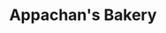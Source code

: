 ---
title: "Appachan's Bakery"
url: /elamthuruthy-kuttanellur-thrissur/appachans-bakery/
shop: Bäckerei
---